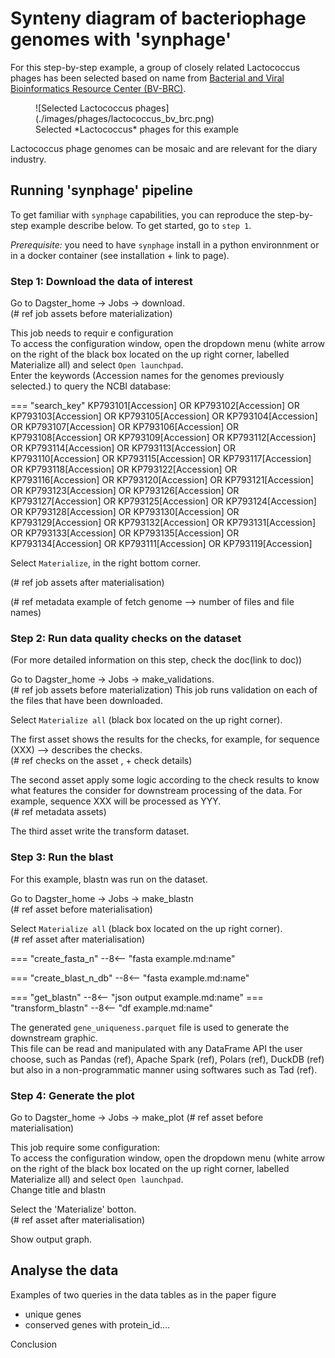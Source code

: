 # Synteny diagram of bacteriophage genomes with 'synphage'

For this step-by-step example, a group of closely related Lactococcus phages has been selected based on name from [Bacterial and Viral Bioinformatics Resource Center (BV-BRC)](https://www.bv-brc.org/view/GenomeList/?eq(genome_name,phage)#view_tab=genomes&filter=keyword(Lactococcus)).  

<figure markdown="span">
    ![Selected Lactococcus phages](./images/phages/lactococcus_bv_brc.png)
    <figcaption>Selected *Lactococcus* phages for this example</figcaption>
</figure>  

Lactococcus phage genomes can be mosaic and are relevant for the diary industry.  

## Running 'synphage' pipeline  

To get familiar with `synphage` capabilities, you can reproduce the step-by-step example describe below. To get started, go to `step 1`.  

*Prerequisite:* you need to have `synphage` install in a python environnment or in a docker container (see installation + link to page).  

### Step 1: Download the data of interest

Go to Dagster_home -> Jobs -> download.  
(# ref job assets before materialization)

This job needs to requir e configuration  
To access the configuration window, open the dropdown menu (white arrow on the right of the black box located on the up right corner, labelled Materialize all) and select `Open launchpad`.  
Enter the keywords (Accession names for the genomes previously selected.) to query the NCBI database:  

=== "search_key"
KP793101[Accession] OR KP793102[Accession] OR KP793103[Accession] OR KP793105[Accession] OR KP793104[Accession] OR KP793107[Accession] OR KP793106[Accession] OR KP793108[Accession] OR KP793109[Accession] OR KP793112[Accession] OR KP793114[Accession] OR KP793113[Accession] OR KP793110[Accession] OR KP793115[Accession] OR KP793117[Accession] OR KP793118[Accession] OR KP793122[Accession] OR KP793116[Accession] OR KP793120[Accession] OR KP793121[Accession] OR KP793123[Accession] OR KP793126[Accession] OR KP793127[Accession] OR KP793125[Accession] OR KP793124[Accession] OR KP793128[Accession] OR KP793130[Accession] OR KP793129[Accession] OR KP793132[Accession] OR KP793131[Accession] OR KP793133[Accession] OR KP793135[Accession] OR KP793134[Accession] OR KP793111[Accession] OR KP793119[Accession]

Select `Materialize`, in the right bottom corner.  

(# ref job assets after materialisation)

(# ref metadata example of fetch genome --> number of files and file names)  


### Step 2: Run data quality checks on the dataset

(For more detailed information on this step, check the doc(link to doc))  

Go to Dagster_home -> Jobs -> make_validations.  
(# ref job assets before materialization)
This job runs validation on each of the files that have been downloaded.  

Select `Materialize all` (black box located on the up right corner).  

The first asset shows the results for the checks, for example, for sequence (XXX) --> describes the checks.  
(# ref checks on the asset , + check details)
 
The second asset apply some logic according to the check results to know what features the consider for downstream processing of the data. For example, sequence XXX will be processed as YYY.  
(# ref metadata assets)

The third asset write the transform dataset.  


### Step 3: Run the blast

For this example, blastn was run on the dataset.  

Go to Dagster_home -> Jobs -> make_blastn  
(# ref asset before materialisation)

Select `Materialize all` (black box located on the up right corner).  
(# ref asset after materialisation)

=== "create_fasta_n"
    --8<-- "fasta example.md:name"

=== "create_blast_n_db"
--8<-- "fasta example.md:name"

=== "get_blastn"
--8<-- "json output example.md:name"
=== "transform_blastn"
--8<-- "df example.md:name"

The generated `gene_uniqueness.parquet` file is used to generate the downstream graphic.  
This file can be read and manipulated with any DataFrame API the user choose, such as Pandas (ref), Apache Spark (ref), Polars (ref), DuckDB (ref) but also in a non-programmatic manner using softwares such as Tad (ref).  


### Step 4: Generate the plot

Go to Dagster_home -> Jobs -> make_plot
(# ref asset before materialisation)

This job require some configuration:   
To access the configuration window, open the dropdown menu (white arrow on the right of the black box located on the up right corner, labelled Materialize all) and select `Open launchpad`.  
Change title and blastn   

Select the 'Materialize' botton.   
(# ref asset after materialisation)

Show output graph.  


## Analyse the data

Examples of two queries in the data tables as in the paper figure
- unique genes
- conserved genes with protein_id....


Conclusion


